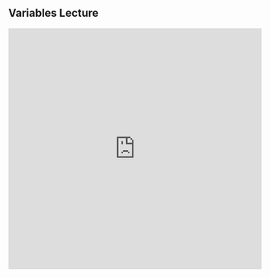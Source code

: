 ## Variables Lecture

<iframe src="https://player.vimeo.com/video/207694172" width="100%" height="480" frameborder="0" webkitallowfullscreen mozallowfullscreen allowfullscreen></iframe>
